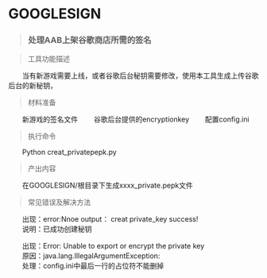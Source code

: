 # GOOGLESIGN
>### 处理AAB上架谷歌商店所需的签名

>工具功能描述

&emsp;&emsp;当有新游戏需要上线，或者谷歌后台秘钥需要修改，使用本工具生成上传谷歌后台的新秘钥，
>材料准备

&emsp;&emsp;新游戏的签名文件
&emsp;&emsp;谷歌后台提供的encryptionkey
&emsp;&emsp;配置config.ini

>执行命令

&emsp;&emsp;Python creat_privatepepk.py

>产出内容

&emsp;&emsp;在GOOGLESIGN/根目录下生成xxxx_private.pepk文件

>常见错误及解决方法

&emsp;&emsp;出现：error:Nnoe output： creat private_key success!  
&emsp;&emsp;说明：已成功创建秘钥

&emsp;&emsp;出现：Error: Unable to export or encrypt the private key  
&emsp;&emsp;原因：java.lang.IllegalArgumentException:  
&emsp;&emsp;处理：config.ini中最后一行的占位符不能删掉